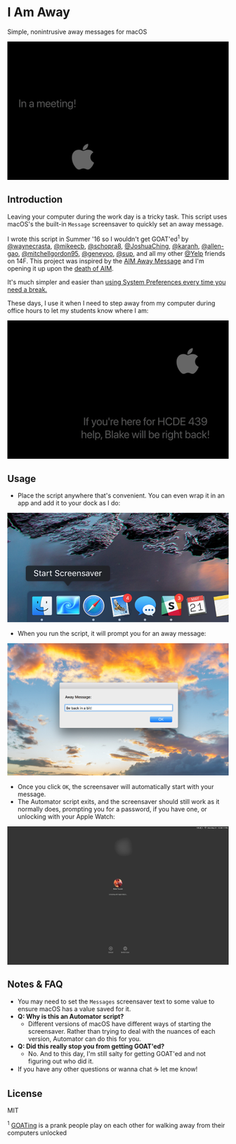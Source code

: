 # I Am Away
Simple, nonintrusive away messages for macOS

![](Images/meetingmsg.png)

## Introduction
Leaving your computer during the work day is a tricky task. This script uses macOS's the built-in `Message` screensaver to quickly set an away message.

I wrote this script in Summer '16 so I wouldn't get GOAT'ed<sup>1</sup> by [@waynecrasta](https://github.com/waynecrasta), [@mikeecb](https://github.com/mikeecb), [@schopra8](https://github.com/schopra8), [@JoshuaChing](https://github.com/joshuaching), [@karanh](https://github.com/karanh), [@allen-gao](https://github.com/allen-gao), [@mitchellgordon95](https://github.com/mitchellgordon95), [@geneyoo](https://github.com/geneyoo), [@sup](https://github.com/sup), and all my other [@Yelp](https://github.com/yelp) friends on 14F. This project was inspired by the [AIM Away Message](https://medium.com/the-romantic-huckster/the-art-of-the-aim-away-message-df732a7df289) and I'm opening it up upon the [death of AIM](https://twitter.com/aim/status/916290747850264577).

It's much simpler and easier than [using System Preferences every time you need a break.](http://osxdaily.com/2012/10/21/custom-screen-saver-message-mac-os-x/)

These days, I use it when I need to step away from my computer during office hours to let my students know where I am:

![](Images/tamsg.png)

## Usage
- Place the script anywhere that's convenient. You can even wrap it in an app and add it to your dock as I do:

![](Images/dock.png)

- When you run the script, it will prompt you for an away message:

![](Images/dialog.png)

- Once you click `OK`, the screensaver will automatically start with your message.
- The Automator script exits, and the screensaver should still work as it normally does, prompting you for a password, if you have one, or unlocking with your Apple Watch:

![](Images/unlock.png)

## Notes & FAQ
- You may need to set the `Messages` screensaver text to some value to ensure macOS has a value saved for it.
- **Q: Why is this an Automator script?**
  - Different versions of macOS have different ways of starting the screensaver. Rather than trying to deal with the nuances of each version, Automator can do this for you.
- **Q: Did this really stop you from getting GOAT'ed?**
  - No. And to this day, I'm still salty for getting GOAT'ed and not figuring out who did it.
- If you have any other questions or wanna chat ☕️ let me know!

## License
MIT


<sup>1</sup> [GOATing](http://google.com/search?q=goat) is a prank people play on each other for walking away from their computers unlocked
